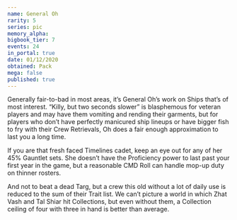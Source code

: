 ```yaml
---
name: General Oh
rarity: 5
series: pic
memory_alpha:
bigbook_tier: 7
events: 24
in_portal: true
date: 01/12/2020
obtained: Pack
mega: false
published: true
---
```


Generally fair-to-bad in most areas, it’s General Oh’s work on Ships that’s of most interest. “Killy, but two seconds slower” is blasphemous for veteran players and may have them vomiting and rending their garments, but for players who don’t have perfectly manicured ship lineups or have bigger fish to fry with their Crew Retrievals, Oh does a fair enough approximation to last you a long time.

If you are that fresh faced Timelines cadet, keep an eye out for any of her 45% Gauntlet sets. She doesn’t have the Proficiency power to last past your first year in the game, but a reasonable CMD Roll can handle mop-up duty on thinner rosters.

And not to beat a dead Targ, but a crew this old without a lot of daily use is reduced to the sum of their Trait list. We can’t picture a world in which Zhat Vash and Tal Shiar hit Collections, but even without them, a Collection ceiling of four with three in hand is better than average.
